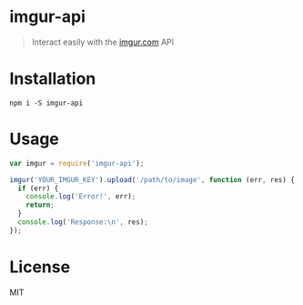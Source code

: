 # imgur-api

> Interact easily with the [imgur.com](imgur.com) API

# Installation

```shell
npm i -S imgur-api
```

# Usage

```js
var imgur = require('imgur-api');

imgur('YOUR_IMGUR_KEY').upload('/path/to/image', function (err, res) {
  if (err) {
    console.log('Error!', err);
    return;
  }
  console.log('Response:\n', res);
});
```

# License

MIT
